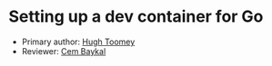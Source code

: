 # Setting up a dev container for Go

* Primary author: [Hugh Toomey](https://hughtoomey)
* Reviewer: [Cem Baykal](https://baykalcem)

